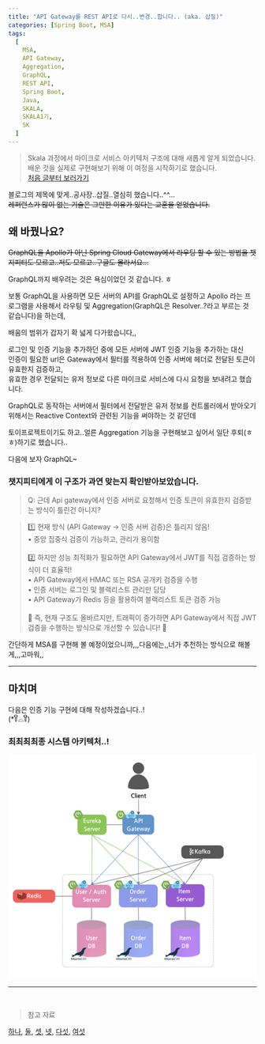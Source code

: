 ```yaml
---
title: "API Gateway를 REST API로 다시..변경..합니다.. (aka. 삽질)"
categories: [Spring Boot, MSA]
tags:
  [
    MSA,
    API Gateway,
    Aggregation,
    GraphQL,
    REST API,
    Spring Boot,
    Java,
    SKALA,
    SKALA1기,
    SK
  ]
---
```


> Skala 과정에서 마이크로 서비스 아키텍처 구조에 대해 새롭게 알게 되었습니다.<br>
> 배운 것을 실제로 구현해보기 위해 이 여정을 시작하기로 했습니다.<br>[처음 글부터 보러가기](<https://sermadl.github.io/posts/MSA(1)/>)

블로그의 제목에 맞게..공사장..삽질..열심히 했습니다..^^...<br>
~~레퍼런스가 많이 없는 기술은 그만한 이유가 있다는 교훈을 얻었습니다.~~

## 왜 바꿨나요?

~~GraphQL을 Apollo가 아닌 Spring Cloud Gateway에서 라우팅 할 수 있는 방법을 챗지피티도 모르고..저도 모르고..구글도 몰라서요...~~<br>

GraphQL까지 배우려는 것은 욕심이었던 것 같습니다. ㅎ<br>

보통 GraphQL을 사용하면 모든 서버의 API를 GraphQL로 설정하고 Apollo 라는 프로그램을 사용해서 라우팅 및 Aggregation(GraphQL은 Resolver..?라고 부르는 것 같습니다)을 하는데,<br>

배움의 범위가 갑자기 확 넓게 다가왔습니다,,<br>

로그인 및 인증 기능을 추가하던 중에 모든 서버에 JWT 인증 기능을 추가하는 대신<br>
인증이 필요한 url은 Gateway에서 필터를 적용하여 인증 서버에 헤더로 전달된 토큰이 유효한지 검증하고,<br>
유효한 경우 전달되는 유저 정보로 다른 마이크로 서비스에 다시 요청을 보내려고 했습니다.<br>

GraphQL로 동작하는 서버에서 필터에서 전달받은 유저 정보를 컨트롤러에서 받아오기 위해서는 Reactive Context와 관련된 기능을 써야하는 것 같던데<br>

토이프로젝트이기도 하고..얼른 Aggregation 기능을 구현해보고 싶어서 일단 후퇴(ㅎㅎ)하기로 했습니다..<br>

다음에 보자 GraphQL~

### 챗지피티에게 이 구조가 과연 맞는지 확인받아보았습니다.

> Q: 근데 Api gateway에서 인증 서버로 요청해서 인증 토큰이 유효한지 검증받는 방식이 틀린건 아니지?

> 1️⃣ 현재 방식 (API Gateway → 인증 서버 검증)은 틀리지 않음!<br>
> • 중앙 집중식 검증이 가능하고, 관리가 용이함<br><br>
> 2️⃣ 하지만 성능 최적화가 필요하면 API Gateway에서 JWT를 직접 검증하는 방식이 더 효율적!<br>
> • API Gateway에서 HMAC 또는 RSA 공개키 검증을 수행<br>
> • 인증 서버는 로그인 및 블랙리스트 관리만 담당<br>
> • API Gateway가 Redis 등을 활용하여 블랙리스트 토큰 검증 가능<br><br>
> 🚀 즉, 현재 구조도 올바르지만, 트래픽이 증가하면 API Gateway에서 직접 JWT 검증을 수행하는 방식으로 개선할 수 있습니다! 🚀

간단하게 MSA를 구현해 볼 예정이었으니까,,,다음에는,,너가 추천하는 방식으로 해볼게,,,고마워,,

<hr>

## 마치며

다음은 인증 기능 구현에 대해 작성하겠습니다..!<br>
(\*꒦ິ⌓꒦ີ)<br>

### 최최최최종 시스템 아키텍처..!

![System-Architecture-REST-API](/assets/img/system-architecture-rest-api-gateway.png)

<hr>
<br>

> 참고 자료

[하나](https://graphql-kr.github.io/learn/pagination/), [둘](https://deview.kr/data/deview/session/attach/1100_T1_%E1%84%87%E1%85%A1%E1%86%A8%E1%84%89%E1%85%A5%E1%86%BC%E1%84%92%E1%85%A7%E1%86%AB_GraphQL%20API%20%E1%84%81%E1%85%A1%E1%84%8C%E1%85%B5%E1%86%BA%E1%84%80%E1%85%A5%20%E1%84%8B%E1%85%AE%E1%86%AB%E1%84%8B%E1%85%A7%E1%86%BC%E1%84%92%E1%85%A2%E1%84%87%E1%85%A9%E1%84%8C%E1%85%B5%20%E1%84%86%E1%85%AF.pdf), [셋](https://devblog.kakaostyle.com/ko/2022-11-09-1-understanding-graphql-3-understanding-resolver/), [넷](https://velog.io/@sylvan_cottage/Graphql-Federation-%EA%B5%AC%ED%98%8413), [다섯](https://toss.tech/article/slash23-server), [여섯](https://engineering-skcc.github.io/microservice%20outer%20achitecture/outer-arch-Auth/)
